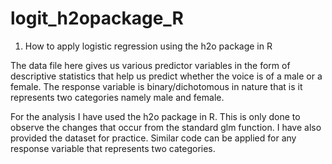 # logit_h2opackage_R
1. How to apply logistic regression using the h2o package in R 

The data file here gives us various predictor variables in the form of descriptive statistics that help us predict whether the voice is of a male or a female. The response variable is binary/dichotomous in nature that is it represents two categories namely male and female.

For the analysis I have used the h2o package in R. This is only done to observe the changes that occur from the standard glm function. I have also provided the dataset for practice. Similar code can be applied for any response variable that represents two categories. 
